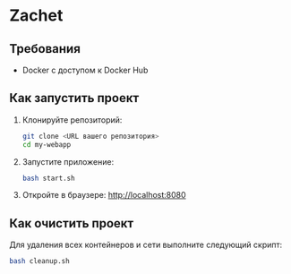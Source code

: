 # Zachet
## Требования
- Docker с доступом к Docker Hub
## Как запустить проект
1. Клонируйте репозиторий:

    ```bash
    git clone <URL вашего репозитория>
    cd my-webapp
    ```

2. Запустите приложение:

    ```bash
    bash start.sh
    ```

3. Откройте в браузере: [http://localhost:8080](http://localhost:8080)

## Как очистить проект

Для удаления всех контейнеров и сети выполните следующий скрипт:

```bash
bash cleanup.sh
